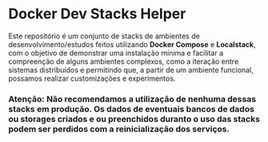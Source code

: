# Docker Dev Stacks Helper
Este repositório é um conjunto de stacks de ambientes de desenvolvimento/estudos feitos utilizando **Docker Compose** e **Localstack**, com o objetivo de demonstrar uma instalação mínima e facilitar a compreenção de alguns ambientes complexos, como a iteração entre sistemas distribuídos e permitindo que, a partir de um ambiente funcional, possamos realizar customizações e experimentos.

### Atenção: Não recomendamos a utilização de nenhuma dessas stacks em produção. Os dados de eventuais bancos de dados ou storages criados e ou preenchidos duranto o uso das stacks podem ser perdidos com a reinicialização dos serviços.
